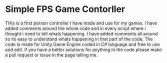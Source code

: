 # Simple FPS Game Contorller
THis is a first person controller I have made and use for my games. I have added comments around the whole code and in every script where i thought i need to tell whats happening. I have added comments all around so its easy to understand whats happening in that part of the code. The code is made for Unity Game Engine coded in C# language and free to use and edit. If you have a better solutions for anything in the code please make a pull request or issue in the page telling me. 
